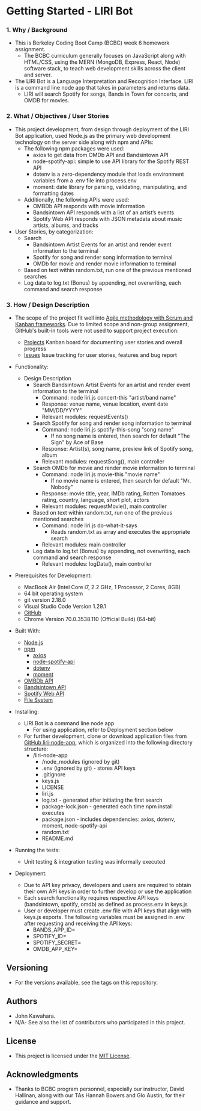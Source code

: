 # Getting Started - LIRI Bot
### 1. Why / Background
  * This is Berkeley Coding Boot Camp (BCBC) week 6 homework assignment.
    * The BCBC curriculum generally focuses on JavaScript along with HTML/CSS, using the MERN (MongoDB, Express, React, Node) software stack, to teach web development skills across the client and server. 
  * The LIRI Bot is a Language Interpretation and Recognition Interface. LIRI is a command line node app that takes in parameters and returns data.
    * LIRI will search Spotify for songs, Bands in Town for concerts, and OMDB for movies.

### 2. What / Objectives / User Stories
  * This project development, from design through deployment of the LIRI Bot application, used Node.js as the primary web development technology on the server side along with npm and APIs:
    * The following npm packages were used:
      * axios to get data from OMDb API and Bandsintown API
      * node-spotify-api: simple to use API library for the Spotify REST API
      * dotenv is a zero-dependency module that loads environment variables from a .env file into process.env
      * moment: date library for parsing, validating, manipulating, and formatting dates
    * Additionally, the following APIs were used:
      * OMBDb API responds with movie information
      * Bandsintown API responds with a list of an artist’s events
      * Spotify Web API responds with JSON metadata about music artists, albums, and tracks
  * User Stories, by categorization:
    * Search
      * Bandsintown Artist Events for an artist and render event information to the terminal
      * Spotify for song and render song information to terminal
      * OMDb for movie and render movie information to terminal
    * Based on text within random.txt, run one of the previous mentioned searches
    * Log data to log.txt (Bonus) by appending, not overwriting, each command and search response

### 3. How / Design Description
  * The scope of the project fit well into [Agile methodology with Scrum and Kanban frameworks](https://en.wikipedia.org/wiki/Agile_software_development). Due to limited scope and non-group assignment, GitHub's built-in tools were not used to support project execution:
    * [Projects](https://github.com/jkawahara/liri-node-app/projects) Kanban board for documenting user stories and overall progress
    * [Issues](https://github.com/jkawahara/liri-node-app/issues) Issue tracking for user stories, features and bug report
  * Functionality:
    * Design Description
      * Search Bandsintown Artist Events for an artist and render event information to the terminal
        * Command: node liri.js concert-this "artist/band name"
        * Response: venue name, venue location, event date "MM/DD/YYYY"
        * Relevant modules: requestEvents()
      * Search Spotify for song and render song information to terminal
        * Command: node liri.js spotify-this-song "song name"
          * If no song name is entered, then search for default "The Sign" by Ace of Base
        * Response: Artist(s), song name, preview link of Spotify song, album
        * Relevant modules: requestSong(), main controller
      * Search OMDb for movie and render movie information to terminal
        * Command: node liri.js movie-this "movie name"
          * If no movie name is entered, then search for default "Mr. Nobody"
        * Response: movie title, year, IMDb rating, Rotten Tomatoes rating, country, language, short plot, actors
        * Relevant modules: requestMovie(), main controller
      * Based on text within random.txt, run one of the previous mentioned searches
        * Command: node liri.js do-what-it-says
          * Reads random.txt as array and executes the appropriate search
        * Relevant modules: main controller
      * Log data to log.txt (Bonus) by appending, not overwriting, each command and search response
        * Relevant modules: logData(), main controller
    
  * Prerequisites for Development:
    * MacBook Air (Intel Core i7, 2.2 GHz, 1 Processor, 2 Cores, 8GB)
    * 64 bit operating system 
    * git version 2.18.0
    * Visual Studio Code Version 1.29.1
    * [GitHub](https://github.com/jkawahara/liri-node-app)
    * Chrome Version 70.0.3538.110 (Official Build) (64-bit)

  * Built With:
    * [Node.js](https://nodejs.org/docs/latest/api/documentation.html)
    * [npm](https://www.npmjs.com/)
      * [axios](https://www.npmjs.com/package/axios)
      * [node-spotify-api](https://www.npmjs.com/package/node-spotify-api)
      * [dotenv](https://www.npmjs.com/package/dotenv)
      * [moment](https://www.npmjs.com/package/moment)
    * [OMBDb API](http://www.omdbapi.com/)
    * [Bandsintown API](https://app.swaggerhub.com/apis/Bandsintown/PublicAPI/3.0.0)
    * [Spotify Web API](https://developer.spotify.com/documentation/web-api/)
    * [File System](https://nodejs.org/docs/latest/api/fs.html)

  * Installing:
    * LIRI Bot is a command line node app
      * For using application, refer to Deployment section below
    * For further development, clone or download application files from [GitHub liri-node-app](https://github.com/jkawahara/liri-node-app), which is organized into the following directory structure:
      * /liri-node-app
        * /node_modules (ignored by git)
        * .env (ignored by git) - stores API keys
        * .gitignore
        * keys.js
        * LICENSE
        * liri.js
        * log.txt - generated after initiating the first search
        * package-lock.json - generated each time npm install executes
        * package.json - includes dependencies: axios, dotenv, moment, node-spotify-api
        * random.txt
        * README.md

  * Running the tests:
    * Unit testing & integration testing was informally executed

  * Deployment:
    * Due to API key privacy, developers and users are required to obtain their own API keys in order to further develop or use the application
    * Each search functionality requires respective API keys (bandsintown, spotify, omdb) as defined as process.env in keys.js
    * User or developer must create .env file with API keys that align with keys.js exports. The following variables must be assigned in .env after requesting and receiving the API keys:
      * BANDS_APP_ID=
      * SPOTIFY_ID=
      * SPOTIFY_SECRET=
      * OMDB_APP_KEY=

## Versioning
  * For the versions available, see the tags on this repository.

## Authors
  * John Kawahara.
  * N/A- See also the list of contributors who participated in this project.

## License
  * This project is licensed under the [MIT License](LICENSE).

## Acknowledgments
  * Thanks to BCBC program personnel, especially our instructor, David Hallinan, along with our TAs Hannah Bowers and Glo Austin, for their guidance and support.
